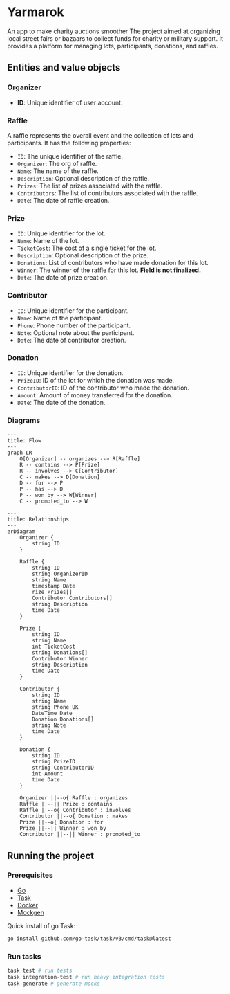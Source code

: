 # Yarmarok

An app to make charity auctions smoother
The project aimed at organizing local street fairs or bazaars to collect funds for charity or military
support.
It provides a platform for managing lots, participants, donations, and raffles.

## Entities and value objects
### Organizer

- **ID**: Unique identifier of user account.

### Raffle

A raffle represents the overall event and the collection of lots and participants. It has the following properties:

- `ID`: The unique identifier of the raffle.
- `Organizer`: The org of raffle.
- `Name`: The name of the raffle.
- `Description`: Optional description of the raffle.
- `Prizes`: The list of prizes associated with the raffle.
- `Contributors`: The list of contributors associated with the raffle.
- `Date`: The date of raffle creation.

### Prize

- `ID`: Unique identifier for the lot.
- `Name`: Name of the lot.
- `TicketCost`: The cost of a single ticket for the lot.
- `Description`:  Optional description of the prize.
- `Donations`: List of contributors who have made donation for this lot.
- `Winner`: The winner of the raffle for this lot. **Field is not finalized.**
- `Date`: The date of prize creation.

### Contributor

- `ID`: Unique identifier for the participant.
- `Name`: Name of the participant.
- `Phone`: Phone number of the participant.
- `Note`: Optional note about the participant.
- `Date`: The date of contributor creation.

### Donation

- `ID`: Unique identifier for the donation.
- `PrizeID`: ID of the lot for which the donation was made.
- `ContributorID`: ID of the contributor who made the donation.
- `Amount`: Amount of money transferred for the donation.
- `Date`: The date of the donation.

### Diagrams
```mermaid
---
title: Flow
---
graph LR
    O[Organizer] -- organizes --> R[Raffle]
    R -- contains --> P[Prize]
    R -- involves --> C[Contributor]
    C -- makes --> D[Donation]
    D -- for --> P
    P -- has --> D
    P -- won_by --> W[Winner]
    C -- promoted_to --> W
```

```mermaid
---
title: Relationships 
---
erDiagram
    Organizer {
        string ID 
    }

    Raffle {
        string ID
        string OrganizerID 
        string Name
        timestamp Date
        rize Prizes[]
        Contributor Contributors[]
        string Description
        time Date
    }

    Prize {
        string ID
        string Name
        int TicketCost
        string Donations[]
        Contributor Winner
        string Description
        time Date
    }

    Contributor {
        string ID
        string Name
        string Phone UK 
        DateTime Date
        Donation Donations[]
        string Note
        time Date 
    }

    Donation {
        string ID
        string PrizeID
        string ContributorID 
        int Amount
        time Date
    }

    Organizer ||--o{ Raffle : organizes
    Raffle ||--|| Prize : contains
    Raffle ||--o{ Contributor : involves
    Contributor ||--o{ Donation : makes
    Prize ||--o{ Donation : for
    Prize ||--|| Winner : won_by
    Contributor ||--|| Winner : promoted_to
```
## Running the project

### Prerequisites

- [Go](https://golang.org/doc/install)
- [Task](https://taskfile.dev/#/installation)
- [Docker](https://docs.docker.com/get-docker/)
- [Mockgen](https://github.com/golang/mock#installation)

Quick install of go Task:

```bash
go install github.com/go-task/task/v3/cmd/task@latest
```

### Run tasks

```bash
task test # run tests
task integration-test # run heavy integration tests
task generate # generate mocks
```